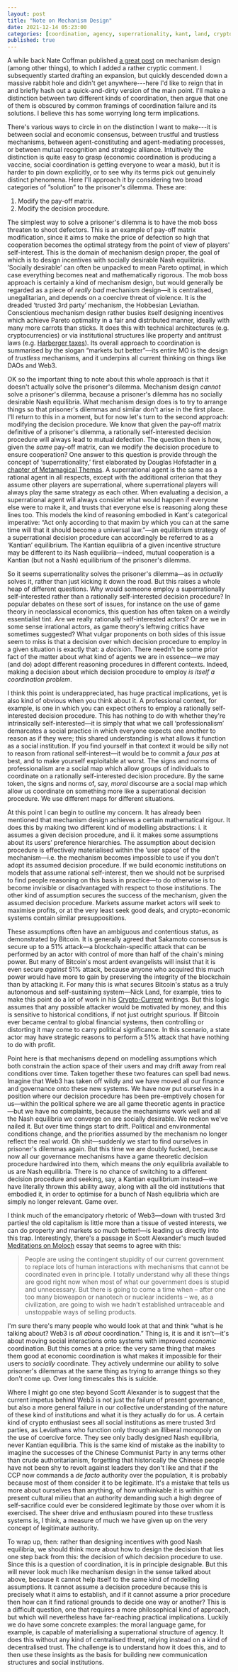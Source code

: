 ```yaml
---
layout: post
title: "Note on Mechanism Design"
date: 2021-12-14 05:23:00
categories: [coordination, agency, superrationality, kant, land, crypto]
published: true
---
```


A while back Nate Coffman published [a great post](https://ncoffman96.medium.com/designing-resonant-forms-of-social-organization-949a93bc1e97) on mechanism design (among other things), to which I added a rather cryptic comment. I subsequently started drafting an expansion, but quickly descended down a massive rabbit hole and didn't get anywhere---here I'd like to reign that in and briefly hash out a quick-and-dirty version of the main point. I'll make a distinction between two different kinds of coordination, then argue that one of them is obscured by common framings of coordination failure and its solutions. I believe this has some worrying long term implications.

<!--more-->

There's various ways to circle in on the distinction I want to make---it is between social and economic consensus, between trustful and trustless mechanisms, between agent-constituting and agent-mediating processes, or between mutual recognition and strategic alliance. Intuitively the distinction is quite easy to grasp (economic coordination is producing a vaccine, social coordination is getting everyone to wear a mask), but it is harder to pin down explicitly, or to see why its terms pick out genuinely distinct phenomena. Here I'll approach it by considering two broad categories of ”solution” to the prisoner's dilemma. These are:

1. Modify the pay-off matrix.
2. Modify the decision procedure.

The simplest way to solve a prisoner's dilemma is to have the mob boss threaten to shoot defectors. This is an example of pay-off matrix modification, since it aims to make the price of defection so high that cooperation becomes the optimal strategy from the point of view of players' self-interest. This is the domain of mechanism design proper, the goal of which is to design incentives with socially desirable Nash equilibria. ’Socially desirable’ can often be unpacked to mean Pareto optimal, in which case everything becomes neat and mathematically rigorous. The mob boss approach is certainly a kind of mechanism design, but would generally be regarded as a piece of _really bad_ mechanism design—it is centralised, unegalitarian, and depends on a coercive threat of violence. It is the dreaded ‘trusted 3rd party’ mechanism, the Hobbesian Leviathan. Conscientious mechanism design rather busies itself designing incentives which achieve Pareto optimality in a fair and distributed manner, ideally with many more carrots than sticks. It does this with technical architectures (e.g. cryptocurrencies) or via institutional structures like property and antitrust laws (e.g. [Harberger taxes](https://vitalik.ca/general/2018/04/20/radical_markets.html)). Its overall approach to coordination is summarised by the slogan “markets but better”—its entire MO is the design of _trustless_ mechanisms, and it underpins all current thinking on things like DAOs and Web3.

OK so the important thing to note about this whole approach is that it doesn't actually solve the prisoner's dilemma. Mechanism design _cannot_ solve a prisoner's dilemma, because a prisoner's dilemma has no socially desirable Nash equilibria. What mechanism design does is to try to arrange things so that prisoner's dilemmas and similar don't arise in the first place. I'll return to this in a moment, but for now let's turn to the second approach: modifying the decision procedure. We know that given the pay-off matrix definitive of a prisoner's dilemma, a rationally self-interested decision procedure will always lead to mutual defection. The question then is how, given the _same_ pay-off matrix, can we modify the decision procedure to ensure cooperation? One answer to this question is provide through the concept of ‘superrationality,’ first elaborated by Douglas Hofstadter in [a chapter of Metamagical Themas](https://www.gwern.net/docs/existential-risk/1985-hofstadter#dilemmas-for-superrational-thinkers-leading-up-to-a-luring-lottery). A superrational agent is the same as a rational agent in all respects, except with the additional criterion that they assume other players are superrational, where superrational players will always play the same strategy as each other. When evaluating a decision, a superrational agent will always consider what would happen if everyone else were to make it, and trusts that everyone else is reasoning along these lines too. This models the kind of reasoning embodied in Kant's categorical imperative: “Act only according to that maxim by which you can at the same time will that it should become a universal law.”—an equilibrium strategy of a superrational decision procedure can accordingly be referred to as a ‘Kantian’ equilibrium. The Kantian equilibria of a given incentive structure may be different to its Nash equilibria—indeed, mutual cooperation is a Kantian (but not a Nash) equilibrium of the prisoner's dilemma.

So it seems superrationality solves the prisoner's dilemma—as in _actually_ solves it, rather than just kicking it down the road. But this raises a whole heap of different questions. Why would someone employ a superrationally self-interested rather than a rationally self-interested decision procedure? In popular debates on these sort of issues, for instance on the use of game theory in neoclassical economics, this question has often taken on a weirdly essentialist tint. Are we really rationally self-interested actors? Or are we in some sense irrational actors, as game theory's leftwing critics have sometimes suggested? What vulgar proponents on both sides of this issue seem to miss is that a decision over which decision procedure to employ in a given situation is exactly that: a _decision_. There needn't be some prior fact of the matter about what kind of agents we are in essence—we may (and do) adopt different reasoning procedures in different contexts. Indeed, making a decision about which decision procedure to employ _is itself a coordination problem_.

I think this point is underappreciated, has huge practical implications, yet is also kind of obvious when you think about it. A professional context, for example, is one in which you can expect others to employ a rationally self-interested decision procedure. This has nothing to do with whether they're intrinsically self-interested—it is simply that what we call ‘professionalism’ demarcates a social practice in which everyone expects one another to reason as if they were; this shared understanding is what allows it function as a social institution. If you find yourself in that context it would be silly not to reason from rational self-interest—it would be to commit a _faux pas_ at best, and to make yourself exploitable at worst. The signs and norms of professionalism are a social map which allow groups of individuals to coordinate on a rationally self-interested decision procedure. By the same token, the signs and norms of, say, _moral_ discourse are a social map which allow us coordinate on something more like a superrational decision procedure. We use different maps for different situations.

At this point I can begin to outline my concern. It has already been mentioned that mechanism design achieves a certain mathematical rigour. It does this by making two different kind of modelling abstractions: i. it assumes a given decision procedure, and ii. it makes some assumptions about its users’ preference hierarchies. The assumption about decision procedure is effectively materialised within the ‘user space’ of the mechanism—i.e. the mechanism becomes impossible to use if you don't adopt its assumed decision procedure. If we build economic institutions on models that assume rational self-interest, then we should not be surprised to find people reasoning on this basis in practice—to do otherwise is to become invisible or disadvantaged with respect to those institutions. The other kind of assumption secures the success of the mechanism, given the assumed decision procedure. Markets assume market actors will seek to maximise profits, or at the very least seek good deals, and crypto-economic systems contain similar presuppositions.

These assumptions often have an ambiguous and contentious status, as demonstrated by Bitcoin. It is generally agreed that Sakamoto consensus is secure up to a 51% attack—a blockchain-specific attack that can be performed by an actor with control of more than half of the chain's mining power. But many of Bitcoin's most ardent evangelists will insist that it is even secure _against_ 51% attack, because anyone who acquired this much power would have more to gain by preserving the integrity of the blockchain than by attacking it. For many this is what secures Bitcoin's status as a truly autonomous and self-sustaining system—Nick Land, for example, tries to make this point do a lot of work in his [Crypto-Current](https://etscrivner.github.io/cryptocurrent/) writings. But this logic assumes that any possible attacker would be motivated by money, and this is sensitive to historical conditions, if not just outright spurious. If Bitcoin ever became central to global financial systems, then controlling or distorting it may come to carry political significance. In this scenario, a state actor may have strategic reasons to perform a 51% attack that have nothing to do with profit.

Point here is that mechanisms depend on modelling assumptions which both constrain the action space of their users and may drift away from real conditions over time. Taken together these two features can spell bad news. Imagine that Web3 has taken off wildly and we have moved all our finance and governance onto these new systems. We have now put ourselves in a position where our decision procedure has been pre-emptively chosen for us—within the political sphere we are all game theoretic agents in practice—but we have no complaints, because the mechanisms work well and all the Nash equilibria we converge on are socially desirable. We reckon we've nailed it. But over time things start to drift. Political and environmental conditions change, and the priorities assumed by the mechanism no longer reflect the real world. Oh shit—suddenly we start to find ourselves in prisoner's dilemmas again. But this time we are doubly fucked, because now all our governance mechanisms have a game theoretic decision procedure hardwired into them, which means the _only_ equilibria available to us are Nash equilibria. There is no chance of switching to a different decision procedure and seeking, say, a Kantian equilibrium instead—we have literally thrown this ability away, along with all the old institutions that embodied it, in order to optimise for a bunch of Nash equlibria which are simply no longer relevant. Game over.

I think much of the emancipatory rhetoric of Web3—down with trusted 3rd parties! the old capitalism is little more than a tissue of vested interests, we can do property and markets so much better!—is leading us directly into this trap.  Interestingly, there's a passage in Scott Alexander's much lauded [Meditations on Moloch](https://slatestarcodex.com/2014/07/30/meditations-on-moloch/) essay that seems to agree with this:

> People are using the contingent stupidity of our current government to replace lots of human interactions with mechanisms that cannot be coordinated even in principle. I totally understand why all these things are good right now when most of what our government does is stupid and unnecessary. But there is going to come a time when – after one too many bioweapon or nanotech or nuclear incidents – we, as a civilization, are going to wish we hadn’t established untraceable and unstoppable ways of selling products.

I'm sure there's many people who would look at that and think “what is he talking about? Web3 is _all about_ coordination.” Thing is, it is and it isn't—it's about moving social interactions onto systems with improved _economic_ coordination. But this comes at a price: the very same thing that makes them good at economic coordination is what makes it impossible for their users to _socially_ coordinate. They actively undermine our ability to solve prisoner's dilemmas at the same thing as trying to arrange things so they don't come up. Over long timescales this is suicide.

Where I might go one step beyond Scott Alexander is to suggest that the current impetus behind Web3 is not just the failure of present governance, but also a more general failure in our collective understanding of the nature of these kind of institutions and what it is they actually do for us. A certain kind of crypto enthusiast sees all social institutions as mere trusted 3rd parties, as Leviathans who function only through an illiberal monopoly on the use of coercive force. They see only badly designed Nash equilibria, never Kantian equilibria. This is the same kind of mistake as the inability to imagine the successes of the Chinese Communist Party in any terms other than crude authoritarianism, forgetting that historically the Chinese people have not been shy to revolt against leaders they don't like and that if the CCP now commands a _de facto_ authority over the population, it is probably because most of them consider it to be legitimate. It's a mistake that tells us more about ourselves than anything, of how unthinkable it is within our present cultural milieu that an authority demanding such a high degree of self-sacrifice could ever be considered legitimate by those over whom it is exercised. The sheer drive and enthusiasm poured into these trustless systems is, I think, a measure of much we have given up on the very concept of legitimate authority.

To wrap up, then: rather than designing incentives with good Nash equilibria, we should think more about how to design the decision that lies one step back from this: the decision of which decision procedure to use. Since this is a question of coordination, it is in principle designable. But this will never look much like mechanism design in the sense talked about above, because it cannot help itself to the same kind of modelling assumptions. It cannot assume a decision procedure because this is precisely what it aims to establish, and if it cannot assume a prior procedure then how can it find rational grounds to decide one way or another? This is a difficult question, one that requires a more philosophical kind of approach, but which will nevertheless have far-reaching practical implications. Luckily we do have some concrete examples: the moral language game, for example, is capable of materialising a superrational structure of agency. It does this without any kind of centralised threat, relying instead on a kind of decentralised trust. The challenge is to understand how it does this, and to then use these insights as the basis for building new communication structures and social institutions.
